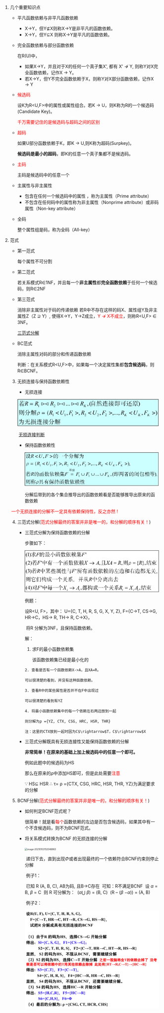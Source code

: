 1. 几个重要知识点

   - 平凡函数依赖与非平凡函数依赖

     - X→Y，但Y⊈X则称X→Y是非平凡的函数依赖。
     - X→Y，但Y⊆X 则称X→Y是平凡的函数依赖。

   - 完全函数依赖与部分函数依赖

     在R(U)中，

     - 如果X→Y，并且对于X的任何一个真子集X’, 都有 X’ ↛ Y, 则称Y对X完全函数依赖，记作X → Y。
     - 若X→Y，但Y不完全函数依赖于X，则称Y对X部分函数依赖，记作X → Y

   - <font color=red>候选码</font>

     设K为R<U,F>中的属性或属性组合。若K → U，则K称为R的一个候选码(Candidate Key)。

     <font color=red>千万需要记住的是候选码与超码之间的区别</font>

   - <font color=red>超码</font>

     如果U部分函数依赖于K，即K → U,则K称为超码(Surpkey)。

     **候选码是最小的超码**，即K的任意一个真子集都不是候选码。

   - <font color=red>主码</font>

     主码是候选码中的任意一个

   - 主属性与非主属性

     - 包含在任何一个候选码中的属性 ，称为主属性（Prime attribute） 
     - 不包含在任何码中的属性称为非主属性（Nonprime attribute）或非码属性（Non-key attribute） 

   - 全码

     整个属性组是码，称为全码（All-key） 

     

2. 范式

   - 第一范式

     每个属性不可分割

   - 第二范式

     若关系模式R∈1NF，并且每一个**非主属性**都**完全函数依赖**于任何一个候选码，则R∈2NF

   - 第三范式

     消除非主属性对于码的传递依赖
     若R中不存在这样的码X、属性组Y及非主属性Z（Z ⊇ Y）, 使得X→Y，Y→Z成立，<font color=red>Y ↛ X不成立</font>，则称R<U,F> ∈ 3NF。

     [三范式分解](https://blog.csdn.net/sumaliqinghua/article/details/86246762)

   - BC范式

     消除主属性对码的部分和传递函数依赖

     判断：在关系模式R<U,F>中，如果每一个决定属性集都**包含候选码**，则R∈BCNF。

     

   3. 无损连接与保持函数依赖性

      - 无损连接

      ![image-20210103115106959](https://raw.githubusercontent.com/CooperXJ/ImageBed/master/img/20210103115115.png)

      ​	[无损连接判断](https://blog.csdn.net/nailuoch/article/details/94214673)

      
      
      - 保持函数依赖性
      
        ![image-20210103115438081](https://raw.githubusercontent.com/CooperXJ/ImageBed/master/img/20210103115439.png)
        
        分解后带到的各个集合推导出的函数依赖看是否能够推导出原来的函数依赖
        
        

   ​		<font color=red>一个无损连接的分解不一定具有依赖保持性，反之亦然 !</font>

   4. 三范式分解(<font color=red>范式分解最终的答案并非是唯一的，和分解的顺序有关！</font>)

      - 三范式分解为保持函数依赖的分解

        步骤如下：

        ![image-20210103151008580](https://raw.githubusercontent.com/CooperXJ/ImageBed/master/img/20210103151010.png)

        例题：

        设R<U, F>，其中：
                  U={C, T, H, R, S, G, X, Y, Z}, 
                  F={C→T, CS→G, HR→C，HS→ R, TH→ R, C→X}，  

        ​          将R 分解为3NF，且保持函数依赖。 

        解：

         1.  求F的最小函数依赖集

             该函数依赖集已经是最小化的

        	2. 查看是否有一个函数依赖X->A，且XA=R。

            可以很清楚的看到，并没有这种函数依赖。

        	3. 查看R中的某些属性是否并不在F中出现过

            可以很清楚的看到有YZ

        	4. 将最小函数依赖集中的每一个依赖左右两边放到一起

            则分解为ρ ={YZ, CTX, CSG, HRC, HSR, THR}  
            
            注：这里的CTX放到一起时因为C$\rightarrow$T，C$\rightarrow$X

      - 三范式分解既具有无损连接性又能保持函数依赖的分解 

        **非常简单！在原来的基础上加上候选码中的任意一个即可。**

        例如此题中的候选码为HS

        那么在原来的ρ中添加HS即可，但是此处需要<font color=red>注意</font>

        ∵ HS⊆ HSR 
        ∴ τ= ρ ={CTX, CSG, HRC, HSR, THR, YZ}为满足要求的分解

        

   5. BCNF分解(<font color=red>范式分解最终的答案并非是唯一的，和分解的顺序有关！</font>)

      - 如何判定BCNF范式呢？

        很简单！就是看<font color=red>每个</font>函数依赖的左边是否包含候选码，如果其中有一个不含候选码，则不为BCNF范式。

      - 将关系模式转换为BCNF 的无损连接的分解

        <img src="/Users/cooper/Library/Application Support/typora-user-images/image-20210103152046863.png" alt="image-20210103152046863" style="zoom:50%;" />

        ​	递归下去，直到出现$\Phi$或者出现最终的一个依赖符合BCNF约束则停止分解

        ​	例子1：

        ​	已知 R (A, B, C), AB为码, 且B->C存在
        ​	可知：R不满足BCNF
        ​	设 $\alpha$ = B, $\beta$ = C
        ​	则 R 可分解为：
        ​	($\alpha$$\bigcup$ $\beta$) = (B, C)
        ​	(R – ($\beta$ $-$$\alpha$)) = (A, B)

           

        ​    例子2：

        ​	<img src="https://raw.githubusercontent.com/CooperXJ/ImageBed/master/img/20210103154219.png" alt="image-20210103154210971" style="zoom:50%;" />	

        

